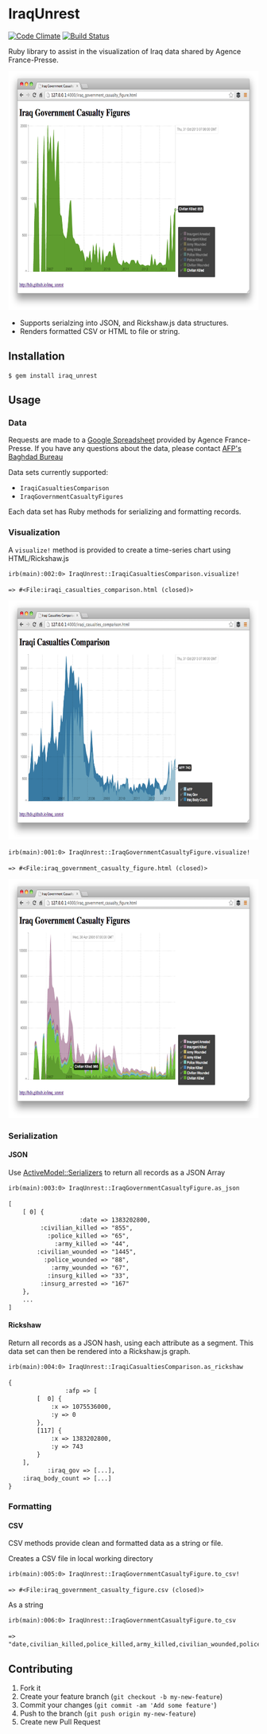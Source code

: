 # IraqUnrest

[![Code Climate](https://codeclimate.com/github/bds/iraq_unrest.png)](https://codeclimate.com/github/bds/iraq_unrest)
[![Build Status](https://travis-ci.org/bds/iraq_unrest.png?branch=master)](https://travis-ci.org/bds/iraq_unrest)

Ruby library to assist in the visualization of Iraq data shared by Agence France-Presse.

<a href="http://bds.github.io/iraq_unrest/iraq_government_casualty_figure.html">
<img src="examples/example_01.png" alt="Example" style="width: 640px; height: 480px;"/>
</a>

* Supports serialzing into JSON, and Rickshaw.js data structures.
* Renders formatted CSV or HTML to file or string.

## Installation

    $ gem install iraq_unrest

## Usage

### Data

Requests are made to a [Google Spreadsheet](http://u.afp.com/JSL) provided by Agence France-Presse.
If you have any questions about the data, please contact [AFP's Baghdad Bureau](https://twitter.com/prashantrao)

Data sets currently supported:

* <code>IraqiCasualtiesComparison</code>
* <code>IraqGovernmentCasualtyFigures</code>

Each data set has Ruby methods for serializing and formatting records.

### Visualization

A <code>visualize!</code> method is provided to create a time-series chart using HTML/Rickshaw.js

    irb(main):002:0> IraqUnrest::IraqiCasualtiesComparison.visualize!

    => #<File:iraqi_casualties_comparison.html (closed)>

<a href="http://bds.github.io/iraq_unrest/iraqi_casualties_comparison.html">
<img src="examples/example_02.png" alt="Iraqi Casualties Comparison Graph" style="width: 640px; height: 480px;"/>
</a>

    irb(main):001:0> IraqUnrest::IraqGovernmentCasualtyFigure.visualize!

    => #<File:iraq_government_casualty_figure.html (closed)>

<a href="http://bds.github.io/iraq_unrest/iraq_government_casualty_figure.html">
<img src="examples/example_03.png" alt="Iraq Government Casualty Figure Graph" style="width: 640px; height: 480px;"/>
</a>

### Serialization
 
#### JSON

Use [ActiveModel::Serializers](https://github.com/rails-api/active_model_serializers/) to return all records as a JSON Array

    irb(main):003:0> IraqUnrest::IraqGovernmentCasualtyFigure.as_json
    
    [
        [ 0] {
                        :date => 1383202800,
             :civilian_killed => "855",
               :police_killed => "65",
                 :army_killed => "44",
            :civilian_wounded => "1445",
              :police_wounded => "88",
                :army_wounded => "67",
               :insurg_killed => "33",
             :insurg_arrested => "167"
        },
        ...
    ]


#### Rickshaw

Return all records as a JSON hash, using each attribute as a segment. This data set
can then be rendered into a Rickshaw.js graph.

    irb(main):004:0> IraqUnrest::IraqiCasualtiesComparison.as_rickshaw

    {
                    :afp => [
            [  0] {
                :x => 1075536000,
                :y => 0
            },
            [117] {
                :x => 1383202800,
                :y => 743
            }
        ],
               :iraq_gov => [...],
        :iraq_body_count => [...]
    }

### Formatting

#### CSV

CSV methods provide clean and formatted data as a string or file. 

Creates a CSV file in local working directory

    irb(main):005:0> IraqUnrest::IraqGovernmentCasualtyFigure.to_csv!

    => #<File:iraq_government_casualty_figure.csv (closed)>

As a string

    irb(main):006:0> IraqUnrest::IraqGovernmentCasualtyFigure.to_csv

    => "date,civilian_killed,police_killed,army_killed,civilian_wounded,police_wounded..."

## Contributing

1. Fork it
2. Create your feature branch (`git checkout -b my-new-feature`)
3. Commit your changes (`git commit -am 'Add some feature'`)
4. Push to the branch (`git push origin my-new-feature`)
5. Create new Pull Request
